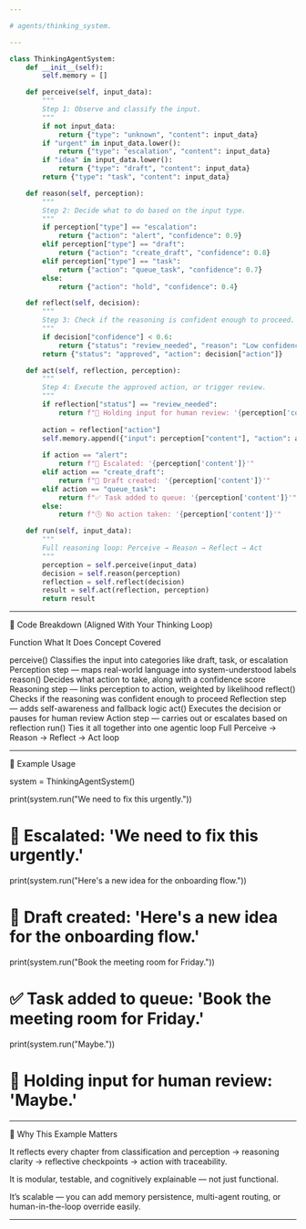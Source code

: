 ```yaml
---

# agents/thinking_system.

---
```


```python
class ThinkingAgentSystem:
    def __init__(self):
        self.memory = []

    def perceive(self, input_data):
        """
        Step 1: Observe and classify the input.
        """
        if not input_data:
            return {"type": "unknown", "content": input_data}
        if "urgent" in input_data.lower():
            return {"type": "escalation", "content": input_data}
        if "idea" in input_data.lower():
            return {"type": "draft", "content": input_data}
        return {"type": "task", "content": input_data}

    def reason(self, perception):
        """
        Step 2: Decide what to do based on the input type.
        """
        if perception["type"] == "escalation":
            return {"action": "alert", "confidence": 0.9}
        elif perception["type"] == "draft":
            return {"action": "create_draft", "confidence": 0.8}
        elif perception["type"] == "task":
            return {"action": "queue_task", "confidence": 0.7}
        else:
            return {"action": "hold", "confidence": 0.4}

    def reflect(self, decision):
        """
        Step 3: Check if the reasoning is confident enough to proceed.
        """
        if decision["confidence"] < 0.6:
            return {"status": "review_needed", "reason": "Low confidence"}
        return {"status": "approved", "action": decision["action"]}

    def act(self, reflection, perception):
        """
        Step 4: Execute the approved action, or trigger review.
        """
        if reflection["status"] == "review_needed":
            return f"🛑 Holding input for human review: '{perception['content']}'"
        
        action = reflection["action"]
        self.memory.append({"input": perception["content"], "action": action})
        
        if action == "alert":
            return f"🚨 Escalated: '{perception['content']}'"
        elif action == "create_draft":
            return f"📝 Draft created: '{perception['content']}'"
        elif action == "queue_task":
            return f"✅ Task added to queue: '{perception['content']}'"
        else:
            return f"🕓 No action taken: '{perception['content']}'"

    def run(self, input_data):
        """
        Full reasoning loop: Perceive → Reason → Reflect → Act
        """
        perception = self.perceive(input_data)
        decision = self.reason(perception)
        reflection = self.reflect(decision)
        result = self.act(reflection, perception)
        return result
```

---

🧠 Code Breakdown (Aligned With Your Thinking Loop)

Function	What It Does	Concept Covered

perceive()	Classifies the input into categories like draft, task, or escalation	Perception step — maps real-world language into system-understood labels
reason()	Decides what action to take, along with a confidence score	Reasoning step — links perception to action, weighted by likelihood
reflect()	Checks if the reasoning was confident enough to proceed	Reflection step — adds self-awareness and fallback logic
act()	Executes the decision or pauses for human review	Action step — carries out or escalates based on reflection
run()	Ties it all together into one agentic loop	Full Perceive → Reason → Reflect → Act loop



---

🧪 Example Usage

system = ThinkingAgentSystem()

print(system.run("We need to fix this urgently."))
# 🚨 Escalated: 'We need to fix this urgently.'

print(system.run("Here's a new idea for the onboarding flow."))
# 📝 Draft created: 'Here's a new idea for the onboarding flow.'

print(system.run("Book the meeting room for Friday."))
# ✅ Task added to queue: 'Book the meeting room for Friday.'

print(system.run("Maybe."))
# 🛑 Holding input for human review: 'Maybe.'


---

📍 Why This Example Matters

It reflects every chapter from classification and perception → reasoning clarity → reflective checkpoints → action with traceability.

It is modular, testable, and cognitively explainable — not just functional.

It’s scalable — you can add memory persistence, multi-agent routing, or human-in-the-loop override easily.



---

